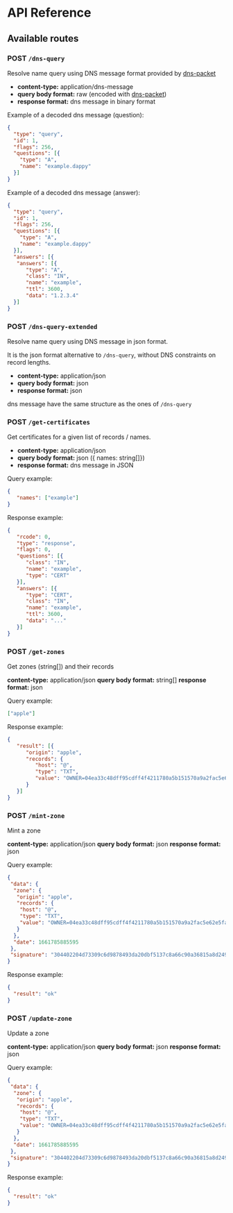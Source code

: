 # API Reference

## Available routes

### POST `/dns-query`

Resolve name query using DNS message format provided by [dns-packet](https://github.com/mafintosh/dns-packet)

- **content-type:** application/dns-message
- **query body format:** raw (encoded with [dns-packet](https://github.com/mafintosh/dns-packet))
- **response format:** dns message in binary format

Example of a decoded dns message (question):
```json
{
  "type": "query",
  "id": 1,
  "flags": 256,
  "questions": [{
    "type": "A",
    "name": "example.dappy"
  }]
}
```

Example of a decoded dns message (answer):
```json
{
  "type": "query",
  "id": 1,
  "flags": 256,
  "questions": [{
    "type": "A",
    "name": "example.dappy"
  }],
  "answers": [{
   "answers": [{
      "type": "A",
      "class": "IN",
      "name": "example",
      "ttl": 3600,
      "data": "1.2.3.4"
  }]
}
```

### POST `/dns-query-extended`

Resolve name query using DNS message in json format.

It is the json format alternative to `/dns-query`, without DNS constraints on record lengths.

- **content-type:** application/json
- **query body format:** json
- **response format:** json

dns message have the same structure as the ones of `/dns-query`

### POST `/get-certificates`

Get certificates for a given list of records / names.

- **content-type:** application/json
- **query body format:** json ({ names: string[]})
- **response format:** dns message in JSON

Query example:
```json
{
   "names": ["example"]
}
```

Response example:
```json
{
   "rcode": 0,
   "type": "response",
   "flags": 0,
   "questions": [{
      "class": "IN",
      "name": "example",
      "type": "CERT"
   }],
   "answers": [{
      "type": "CERT",
      "class": "IN",
      "name": "example",
      "ttl": 3600,
      "data": "..."
   }]
}

```

### POST `/get-zones`

Get zones (string[]) and their records

**content-type:** application/json
**query body format:** string[] 
**response format:** json

Query example:
```json
["apple"]
```

Response example:
```json
{ 
   "result": [{
      "origin": "apple",
      "records": {
         "host": "@",
         "type": "TXT",
         "value": "OWNER=04ea33c48dff95cdff4f4211780a5b151570a9a2fac5e62e5fa545c1aa5be3539c34d426b046f985204815964e10fcd1d87ef88d9bcf43816ad1fa00934cfe4652"
      }
   }]
}

```

### POST `/mint-zone`

Mint a zone

**content-type:** application/json
**query body format:** json 
**response format:** json

Query example:
```json
{
 "data": {
  "zone": {
   "origin": "apple",
   "records": {
    "host": "@",
    "type": "TXT",
    "value": "OWNER=04ea33c48dff95cdff4f4211780a5b151570a9a2fac5e62e5fa545c1aa5be3539c34d426b046f985204815964e10fcd1d87ef88d9bcf43816ad1fa00934cfe4652"
   }
  },
  "date": 1661785885595
 },
 "signature": "304402204d73309c6d9878493da20dbf5137c8a66c90a36815a8d249c9711f83c2f3939b02204366a5b27f0a3e575ff9700db2e3efa4b9f794d00a619c8716016227e2a47299"
}
```

Response example:
```json
{
  "result": "ok" 
}
```

### POST `/update-zone`

Update a zone

**content-type:** application/json
**query body format:** json 
**response format:** json

Query example:
```json
{
 "data": {
  "zone": {
   "origin": "apple",
   "records": {
    "host": "@",
    "type": "TXT",
    "value": "OWNER=04ea33c48dff95cdff4f4211780a5b151570a9a2fac5e62e5fa545c1aa5be3539c34d426b046f985204815964e10fcd1d87ef88d9bcf43816ad1fa00934cfe4652"
   }
  },
  "date": 1661785885595
 },
 "signature": "304402204d73309c6d9878493da20dbf5137c8a66c90a36815a8d249c9711f83c2f3939b02204366a5b27f0a3e575ff9700db2e3efa4b9f794d00a619c8716016227e2a47299"
}
```

Response example:
```json
{
  "result": "ok" 
}
```